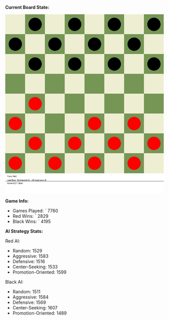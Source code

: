
**Current Board State:**  
<!-- START_GIF -->
![Checkers Game](./checkers_game.gif)
<!-- END_GIF -->

**Game Info:**  
- Games Played: `<!-- GAMES_PLAYED --> 7760
- Red Wins: `<!-- RED_WINS --> 2829
- Black Wins: `<!-- BLACK_WINS --> 4195

<!-- AI_STATS -->
**AI Strategy Stats:**

Red AI:
- Random: 1529
- Aggressive: 1583
- Defensive: 1516
- Center-Seeking: 1533
- Promotion-Oriented: 1599

Black AI:
- Random: 1511
- Aggressive: 1584
- Defensive: 1569
- Center-Seeking: 1607
- Promotion-Oriented: 1489
